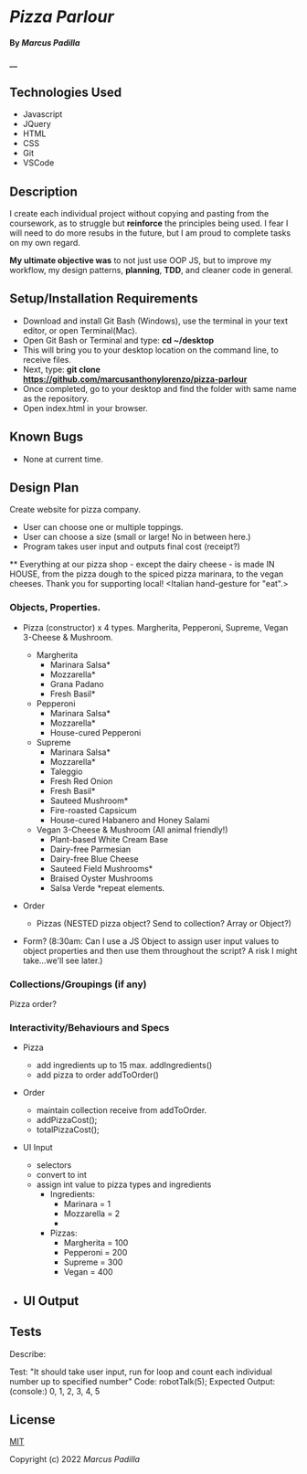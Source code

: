 # _Pizza Parlour_

#### By _**Marcus Padilla**_

#### __

## Technologies Used

* Javascript
* JQuery
* HTML
* CSS
* Git
* VSCode

## Description
I create each individual project without copying and pasting from the coursework, as to struggle but **reinforce** the principles being used. I fear I will need to do more resubs in the future, but I am proud to complete tasks on my own regard.

**My ultimate objective was** to not just use OOP JS, but to improve my workflow, my design patterns, **planning**, **TDD**, and cleaner code in general.


## Setup/Installation Requirements

* Download and install Git Bash (Windows), use the terminal in your text editor, or open Terminal(Mac).
* Open Git Bash or Terminal and type:
 **cd ~/desktop**
* This will bring you to your desktop location on the command line, to receive files.
* Next, type: **git clone https://github.com/marcusanthonylorenzo/pizza-parlour**
* Once completed, go to your desktop and find the folder with same name as the repository.
* Open index.html in your browser.


## Known Bugs

* None at current time.

## Design Plan

Create website for pizza company.
- User can choose one or multiple toppings.
- User can choose a size (small or large! No in between here.)
- Program takes user input and outputs final cost (receipt?)

** Everything at our pizza shop - except the dairy cheese - is made IN HOUSE, from the pizza dough to the spiced pizza marinara, to the vegan cheeses. Thank you for supporting local! <Italian hand-gesture for "eat".>

### Objects, Properties.
- Pizza (constructor) x 4 types. Margherita, Pepperoni, Supreme, Vegan 3-Cheese & Mushroom.
  - Margherita
    - Marinara Salsa*
    - Mozzarella*
    - Grana Padano
    - Fresh Basil*
  - Pepperoni
    - Marinara Salsa*
    - Mozzarella*
    - House-cured Pepperoni
  - Supreme
    - Marinara Salsa*
    - Mozzarella*
    - Taleggio
    - Fresh Red Onion
    - Fresh Basil*
    - Sauteed Mushroom*
    - Fire-roasted Capsicum
    - House-cured Habanero and Honey Salami
  - Vegan 3-Cheese & Mushroom (All animal friendly!)
    - Plant-based White Cream Base
    - Dairy-free Parmesian
    - Dairy-free Blue Cheese
    - Sauteed Field Mushrooms*
    - Braised Oyster Mushrooms
    - Salsa Verde
*repeat elements.

- Order
  - Pizzas (NESTED pizza object? Send to collection? Array or Object?)

- Form? (8:30am: Can I use a JS Object to assign user input values to object properties and then use them throughout the script? A risk I might take...we'll see later.)

### Collections/Groupings (if any)
Pizza order?
### Interactivity/Behaviours and Specs
- Pizza
  - add ingredients up to 15 max. addIngredients()
  - add pizza to order addToOrder()

- Order
  - maintain collection receive from addToOrder.
  - addPizzaCost();
  - totalPizzaCost();

- UI Input
  - selectors
  - convert to int
  - assign int value to pizza types and ingredients
    - Ingredients:
      - Marinara = 1
      - Mozzarella = 2
      - 
    - Pizzas:
      - Margherita = 100
      - Pepperoni = 200
      - Supreme = 300
      - Vegan = 400

- UI Output
  -


## Tests

Describe: 

Test: "It should take user input, run for loop and count each individual number up to specified number"
Code: robotTalk(5);
Expected Output: (console:) 0, 1, 2, 3, 4, 5 


## License

[MIT]()

Copyright (c) 2022 _Marcus Padilla_
